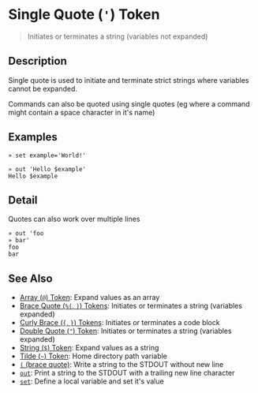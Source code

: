 # Single Quote (`'`) Token

> Initiates or terminates a string (variables not expanded)

## Description

Single quote is used to initiate and terminate strict strings where variables
cannot be expanded.

Commands can also be quoted using single quotes (eg where a command might
contain a space character in it's name)

## Examples

```
» set example='World!'

» out 'Hello $example'
Hello $example
```

## Detail

Quotes can also work over multiple lines

```
» out 'foo
» bar'
foo
bar
```

## See Also

* [Array (`@`) Token](../parser/array.md):
  Expand values as an array
* [Brace Quote (`%(`, `)`) Tokens](../parser/brace-quote.md):
  Initiates or terminates a string (variables expanded)
* [Curly Brace (`{`, `}`) Tokens](../parser/curly-brace.md):
  Initiates or terminates a code block
* [Double Quote (`"`) Token](../parser/double-quote.md):
  Initiates or terminates a string (variables expanded)
* [String (`$`) Token](../parser/string.md):
  Expand values as a string
* [Tilde (`~`) Token](../parser/tilde.md):
  Home directory path variable
* [`(` (brace quote)](../commands/brace-quote.md):
  Write a string to the STDOUT without new line
* [`out`](../commands/out.md):
  Print a string to the STDOUT with a trailing new line character
* [`set`](../commands/set.md):
  Define a local variable and set it's value